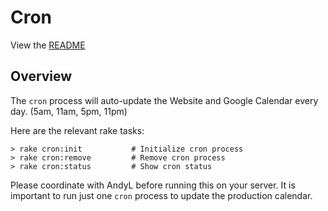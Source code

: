 # Cron

View the [README](../README.md)

## Overview

The `cron` process will auto-update the Website and Google Calendar every day.
(5am, 11am, 5pm, 11pm)

Here are the relevant rake tasks:

    > rake cron:init           # Initialize cron process
    > rake cron:remove         # Remove cron process
    > rake cron:status         # Show cron status

Please coordinate with AndyL before running this on your server.  It is
important to run just one `cron` process to update the production calendar.

